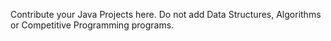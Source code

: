 
Contribute your Java Projects here. Do not add Data Structures, Algorithms or Competitive Programming programs.
